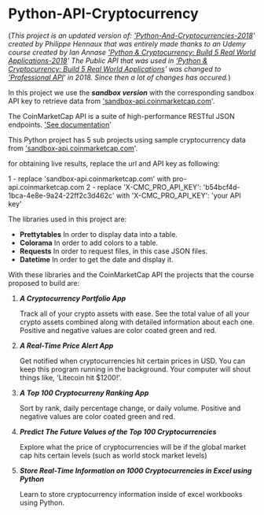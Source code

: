 # Python-API-Cryptocurrency

(*This project is an updated version of: ['Python-And-Cryptocurrencies-2018](https://github.com/phennaux/Python-and-cryptocurrencies)' created by Philippe Hennaux that was entirely made thanks to an Udemy course created by Ian Annase ['Python & Cryptocurrency: Build 5 Real World Applications-2018](https://www.udemy.com/coinmarketcap/)' The Public API that was used in ['Python & Cryptocurrency: Build 5 Real World Applications](https://www.udemy.com/coinmarketcap/)' was changed to ['Professional API](https://coinmarketcap.com/api/)' in 2018. Since then a lot of changes has occured.*)


In this project we use the __*sandbox version*__ with the corresponding sandbox API key to retrieve data from ['sandbox-api.coinmarketcap.com](https://sandbox-api.coinmarketcap.com)'.

The CoinMarketCap API is a suite of high-performance RESTful JSON endpoints. ['See documentation](https://coinmarketcap.com/api/documentation/v1/#)'

This Python project has 5 sub projects using sample cryptocurrency data from ['sandbox-api.coinmarketcap.com](https://sandbox-api.coinmarketcap.com)'.


for obtaining live results, replace the url and API key as following:

1 - replace 'sandbox-api.coinmarketcap.com' 
    with pro-api.coinmarketcap.com
2 - replace 'X-CMC_PRO_API_KEY': 'b54bcf4d-1bca-4e8e-9a24-22ff2c3d462c'
    with 'X-CMC_PRO_API_KEY': 'your API key'


The libraries used in this project are:

- **Prettytables** In order to display data into a table.
- **Colorama** In order to add colors to a table.
- **Requests** In order to request files, in this case JSON files.
- **Datetime** In order to get the date and display it.

With these libraries and the CoinMarketCap API the projects that the course proposed to build are:

1. ***A Cryptocurrency Portfolio App***

    Track all of your crypto assets with ease. See the total value of all your crypto assets combined along with detailed information about each one. Positive and negative values are color coated green and red.

2. ***A Real-Time Price Alert App***

    Get notified when cryptocurrencies hit certain prices in USD. You can keep this program running in the background. Your computer will shout things like, 'Litecoin hit $1200!'.

3. ***A Top 100 Cryptocurreny Ranking App***

    Sort by rank, daily percentage change, or daily volume. Positive and negative values are color coated green and red.

4. ***Predict The Future Values of the Top 100 Cryptocurrencies***

    Explore what the price of cryptocurrencies will be if the global market cap hits certain levels (such as world stock market levels)

5. ***Store Real-Time Information on 1000 Cryptocurrencies in Excel using Python***

    Learn to store cryptocurrency information inside of excel workbooks using Python.
